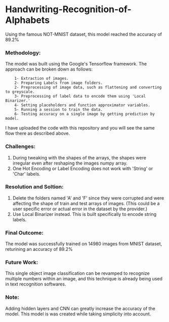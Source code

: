 # Handwriting-Recognition-of-Alphabets
Using the famous NOT-MNIST dataset, this model reached the accuracy of 89.2%

### Methodology:
The model was built using the Google's Tensorflow framework. The approach can be broken down as follows:
        
        1- Extraction of images.
        2- Preparing Labels from image folders.
        2- Preprocessing of image data, such as flattening and converting to greyscale.
        3- Preprocessing of label data to encode them using 'Local Binarizer.'
        4- Setting placeholders and function approximator variables.
        5- Running a session to train the data.
        6- Testing accuracy on a single image by getting prediction by model.
        
I have uploaded the code with this repository and you will see the same flow there as described above.

### Challenges:

1) During tweaking with the shapes of the arrays, the shapes were irregular even after reshaping the images numpy array.
2) One Hot Encoding or Label Encoding does not work with 'String' or 'Char' labels.

### Resolution and Soltion:
1) Delete the folders named 'A' and 'F' since they were corrupted and were affecting the shape of train and test arrays of images. (This could be a user specific error or actual error in the dataset by the provider.)
2) Use Local Binarizer instead. This is built specifically to encode string labels.

### Final Outcome:
The model was successfully trained on 14980 images from MNIST dataset, returining an accuracy of 89.2%

### Future Work:
This single object image classification can be revamped to recognize multiple numbers within an image, and this technique is already being used in text recognition softwares.

### Note:
Adding hidden layers and CNN can greatly increase the accuracy of the model. This model is was created while taking simplicity into account.
